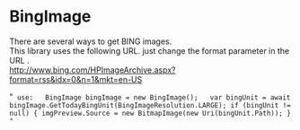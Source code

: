 # BingImage
 
There are several ways to get BING images.  
This library uses the following URL. just change the format parameter in the URL .  
http://www.bing.com/HPImageArchive.aspx?format=rss&idx=0&n=1&mkt=en-US  

"`
use:  
BingImage bingImage = new BingImage();  
var bingUnit = await bingImage.GetTodayBingUnit(BingImageResolution.LARGE);
if (bingUnit != null)
{
    imgPreview.Source = new BitmapImage(new Uri(bingUnit.Path));
}
"`
